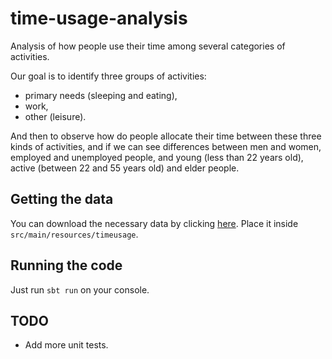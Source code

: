 # time-usage-analysis
Analysis of how people use their time among several categories of activities. 

Our goal is to identify three groups of activities:

* primary needs (sleeping and eating),
* work,
* other (leisure).

And then to observe how do people allocate their time between these three kinds of activities, and if we can see differences
between men and women, employed and unemployed people, and young (less than 22 years old), active (between 22 and 55 years old) and elder people.


## Getting the data

You can download the necessary data by clicking [here](https://drive.google.com/file/d/0B1SO9hJRt-hgeEFXUDF6MU8ybGc/view?usp=sharing). Place it inside `src/main/resources/timeusage`.

## Running the code

Just run `sbt run` on your console.

## TODO

 * Add more unit tests.
